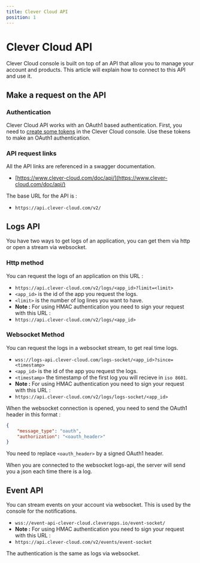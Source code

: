 ```yaml
---
title: Clever Cloud API
position: 1
---
```

# Clever Cloud API

Clever Cloud console is built on top of an API that allow you to manage your
account and products. This article will explain how to connect to this API and
use it.

## Make a request on the API

### Authentication

Clever Cloud API works with an OAuth1 based authentication. First, you need to
[create some tokens](https://console.clever-cloud.com/users/me/tokens) in
the Clever Cloud console. Use these tokens to make an OAuth1 authentication.

### API request links

All the API links are referenced in a swagger documentation.

 * [https://www.clever-cloud.com/doc/api/](https://www.clever-cloud.com/doc/api/)

The base URL for the API is :

 * `https://api.clever-cloud.com/v2/`

## Logs API

You have two ways to get logs of an application, you can get them via http or
open a stream via websocket.

### Http method

You can request the logs of an application on this URL :

 * `https://api.clever-cloud.com/v2/logs/<app_id>?limit=<limit>`
 * `<app_id>` is the id of the app you request the logs.
 * `<limit>` is the number of log lines you want to have.
 * **Note :** For using HMAC authentication you need to sign your request with
 this URL :
 * `https://api.clever-cloud.com/v2/logs/<app_id>`

### Websocket Method

You can request the logs in a websocket stream, to get real time logs.

 * `wss://logs-api.clever-cloud.com/logs-socket/<app_id>?since=<timestamp>`
 * `<app_id>` is the id of the app you request the logs.
 * `<timestamp>` the timestamp of the first log you will recieve in `iso 8601`.
 * **Note :** For using HMAC authentication you need to sign your request with
 this URL :
 * `https://api.clever-cloud.com/v2/logs/logs-socket/<app_id>`

When the websocket connection is opened, you need to send the OAuth1 header in
this format :
```json
{
	"message_type": "oauth",
	"authorization": "<oauth_header>"
}
```
You need to replace `<oauth_header>` by a signed OAuth1 header.

When you are connected to the websocket logs-api, the server will send you a
json each time there is a log.

## Event API

You can stream events on your account via websocket. This is used by the console
for the notifications.

 * `wss://event-api-clever-cloud.cleverapps.io/event-socket/`
 * **Note :** For using HMAC authentication you need to sign your request with
 this URL :
 * `https://api.clever-cloud.com/v2/events/event-socket`

The authentication is the same as logs via websocket.